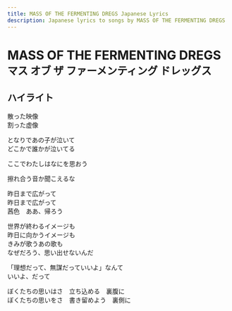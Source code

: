 ```yaml
---
title: MASS OF THE FERMENTING DREGS Japanese Lyrics
description: Japanese lyrics to songs by MASS OF THE FERMENTING DREGS
---
```


# MASS OF THE FERMENTING DREGS<br><small>マス オブ ザ ファーメンティング ドレッグス</small>

## ハイライト

散った映像  
割った虚像

となりであの子が泣いて  
どこかで誰かが泣いてる

ここでわたしはなにを思おう

擦れ合う音か聞こえるな

昨日まで広がって  
昨日まで広がって  
茜色　ああ、帰ろう

世界が終わるイメージも  
昨日に向かうイメージも  
きみが歌うあの歌も  
なぜだろう、思い出せないんだ

「理想だって、無謀だっていいよ」なんて  
いいよ、だって

ぼくたちの思いはさ　立ち込める　裏腹に  
ぼくたちの思いをさ　書き留めよう　裏側に